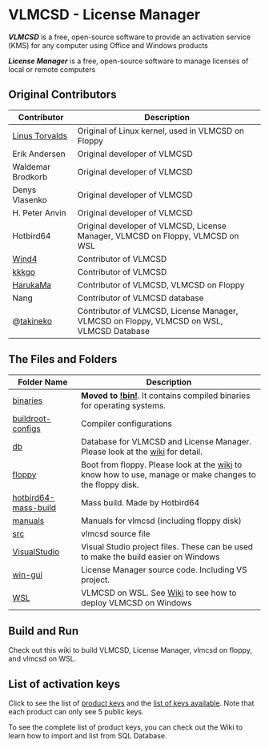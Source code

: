 
# VLMCSD - License Manager
***VLMCSD*** is a free, open-source software to provide an activation service (KMS) for any computer using Office and Windows products

***License Manager*** is a free, open-source software to manage licenses of local or remote computers

## Original Contributors
| Contributor | Description |
|--|--|
| [Linus Torvalds](https://github.com/torvalds) | Original of Linux kernel, used in VLMCSD on Floppy |
| Erik Andersen | Original developer of VLMCSD | 
| Waldemar Brodkorb | Original developer of VLMCSD |
| Denys Vlasenko | Original developer of VLMCSD |
| H. Peter Anvin | Original developer of VLMCSD |
| Hotbird64 | Original developer of VLMCSD, License Manager, VLMCSD on Floppy, VLMCSD on WSL |
| [Wind4](https://github.com/Wind4/vlmcsd) | Contributor of VLMCSD |
| [kkkgo](https://github.com/kkkgo) | Contributor of VLMCSD |
| [HarukaMa](https://github.com/HarukaMa) | Contributor of VLMCSD, VLMCSD on Floppy |
| Nang | Contributor of VLMCSD database
| @[takineko](https://github.com/takineko-tfs) | Contributor of VLMCSD, License Manager, VLMCSD on Floppy, VLMCSD on WSL, VLMCSD Database |

## The Files and Folders
| Folder Name | Description |
|--|--|
| [binaries](https://github.com/TheFlightSims/windowsserver-mgmttools/tree/master/vlmcsd-beta/binaries) | **Moved to** [**!bin!**](https://github.com/TheFlightSims/windowsserver-mgmttools/tree/master/!bin!). It contains compiled binaries for operating systems.  |
| [buildroot-configs](https://github.com/TheFlightSims/windowsserver-mgmttools/tree/master/vlmcsd-beta/buildroot-configs) | Compiler configurations |
|[db](https://github.com/TheFlightSims/windowsserver-mgmttools/tree/master/vlmcsd-beta/db)|  Database for VLMCSD and License Manager. Please look at the [wiki](https://github.com/TheFlightSims/windowsserver-mgmttools/wiki) for detail.|
|[floppy](https://github.com/TheFlightSims/windowsserver-mgmttools/tree/master/vlmcsd-beta/floppy)|Boot from floppy. Please look at the [wiki](https://github.com/TheFlightSims/windowsserver-mgmttools/wiki) to know how to use, manage or make changes to the floppy disk.|
| [hotbird64-mass-build](https://github.com/TheFlightSims/windowsserver-mgmttools/tree/master/vlmcsd-beta/hotbird64-mass-build) | Mass build. Made by Hotbird64
| [manuals](https://github.com/TheFlightSims/windowsserver-mgmttools/tree/master/vlmcsd-beta/manuals) | Manuals for vlmcsd (including floppy disk) |
| [src](https://github.com/TheFlightSims/windowsserver-mgmttools/tree/master/vlmcsd-beta/src) | vlmcsd source file|
| [VisualStudio](https://github.com/TheFlightSims/windowsserver-mgmttools/tree/master/vlmcsd-beta/VisualStudio)| Visual Studio project files. These can be used to make the build easier on Windows|
|[win-gui](https://github.com/TheFlightSims/windowsserver-mgmttools/tree/master/vlmcsd-beta/win-gui)| License Manager source code. Including VS project.|
|[WSL](https://github.com/TheFlightSims/windowsserver-mgmttools/tree/master/vlmcsd-beta/wsl)|VLMCSD on WSL. See [Wiki](https://github.com/TheFlightSims/windowsserver-mgmttools/wiki) to see how to deploy VLMCSD on Windows|

## Build and Run

Check out this wiki to build VLMCSD, License Manager, vlmcsd on floppy, and vlmcsd on WSL.

## List of  activation keys
Click to see the list of [product keys](https://github.com/TheFlightSims/windowsserver-mgmttools/blob/master/vlmcsd-beta/db/tables/Product%20Keys.csv) and the [list of keys available](https://github.com/TheFlightSims/windowsserver-mgmttools/blob/master/vlmcsd-beta/db/tables/Total%20Keys.csv). Note that each product can only see 5 public keys. 

To see the complete list of product keys, you can check out the Wiki to learn how to import and list from SQL Database.
